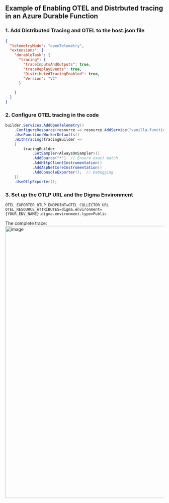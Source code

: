 ## Example of Enabling OTEL and Distrbuted tracing in an Azure Durable Function

### 1. Add Distributed Tracing and OTEL to the host.json file
```json
{
  "telemetryMode": "openTelemetry",
  "extensions": {
    "durableTask": {
      "tracing": {
        "traceInputsAndOutputs": true,
        "traceReplayEvents": true,
        "DistributedTracingEnabled": true,
        "Version": "V2"
      }
     
    }
  }
}
```

### 2. Configure OTEL tracing in the code
```csharp
builder.Services.AddOpenTelemetry()
    .ConfigureResource(resource => resource.AddService("vanilla-function"))
    .UseFunctionsWorkerDefaults()
    .WithTracing(tracingBuilder =>
    {
        tracingBuilder
            .SetSampler<AlwaysOnSampler>()
            .AddSource("*")  // Ensure exact match
            .AddHttpClientInstrumentation()
            .AddAspNetCoreInstrumentation()
            .AddConsoleExporter();  // Debugging
    })
    .UseOtlpExporter();
```

### 3. Set up the OTLP URL and the Digma Environment
```
OTEL_EXPORTER_OTLP_ENDPOINT=OTEL_COLLECTOR_URL
OTEL_RESOURCE_ATTRIBUTES=digma.environment={YOUR_ENV_NAME},digma.environment.type=Public

```

The complete trace:
<img width="863" alt="image" src="https://github.com/user-attachments/assets/cb6dc913-799e-4a28-adfb-0a012e9cc639" />

